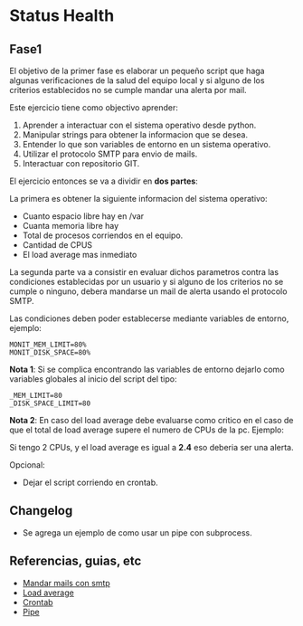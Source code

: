 # Status Health

## Fase1

El objetivo de la primer fase es elaborar un pequeño script que haga algunas verificaciones de la salud del equipo local y si alguno de los criterios establecidos no se cumple mandar una alerta por mail.

Este ejercicio tiene como objectivo aprender:

1. Aprender a interactuar con el sistema operativo desde python.
2. Manipular strings para obtener la informacion que se desea.
3. Entender lo que son variables de entorno en un sistema operativo.
4. Utilizar el protocolo SMTP para envio de mails.
5. Interactuar con repositorio GIT. 

El ejercicio entonces se va a dividir en **dos partes**:

La primera es obtener la siguiente informacion del sistema operativo:
- Cuanto espacio libre hay en /var
- Cuanta memoria libre hay
- Total de procesos corriendos en el equipo.
- Cantidad de CPUS
- El load average mas inmediato

La segunda parte va a consistir en evaluar dichos parametros contra las condiciones
establecidas por un usuario y si alguno de los criterios no se cumple o ninguno, debera
mandarse un mail de alerta usando el protocolo SMTP.

Las condiciones deben poder establecerse mediante variables de entorno, ejemplo:
```
MONIT_MEM_LIMIT=80%
MONIT_DISK_SPACE=80%
```

**Nota 1**: Si se complica encontrando las variables de entorno dejarlo como variables globales al inicio del script del tipo:

```
_MEM_LIMIT=80
_DISK_SPACE_LIMIT=80
```

**Nota 2**: En caso del load average debe evaluarse como critico en el caso de que el total de load average supere el numero de CPUs de la pc. Ejemplo:

Si tengo 2 CPUs, y el load average es igual a **2.4** eso deberia ser una alerta.

Opcional:
- Dejar el script corriendo en crontab.

## Changelog
- Se agrega un ejemplo de como usar un pipe con subprocess.


## Referencias, guias, etc
- [Mandar mails con smtp](https://realpython.com/python-send-email/)
- [Load average](https://www.flopy.es/como-interpretar-correctamente-la-carga-de-la-cpu-load-average-en-equipos-linux/)
- [Crontab](https://en.wikipedia.org/wiki/Cron)
- [Pipe](https://security.openstack.org/guidelines/dg_avoid-shell-true.html)
